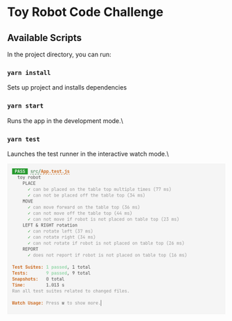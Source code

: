 # Toy Robot Code Challenge
## Available Scripts

In the project directory, you can run:

### `yarn install`

Sets up project and installs dependencies
### `yarn start`

Runs the app in the development mode.\

### `yarn test`

Launches the test runner in the interactive watch mode.\

!["Screenshot of tests"](testScreenshot.png)
